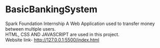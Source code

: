 # BasicBankingSystem
Spark Foundation Internship
A Web Application used to transfer money between multiple users.  
HTML, CSS AND JAVASCRIPT are used in this project.  
Website link- http://127.0.0.1:5500/index.html
